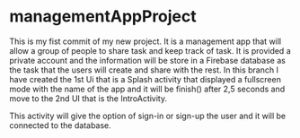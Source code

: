 # managementAppProject

This is my fist commit of my new project. It is a management app that will allow a group of people to share task and keep track of task. It is provided a private
account and the information will be store in a Firebase database as the task that the users will create and share with the rest. In this branch I have created the
1st Ui that is a Splash activity that displayed a fullscreen mode with the name of the app and it will be finish() after 2,5 seconds and move to the 2nd UI that is 
the IntroActivity.  

This activity will give the option of sign-in or sign-up the user and it will be connected to the database.
